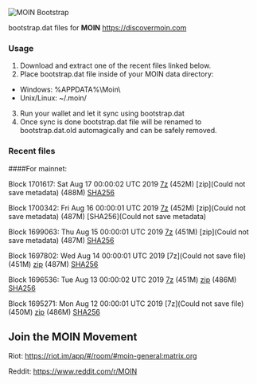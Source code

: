 ![MOIN Bootstrap](https://i.imgur.com/KjM1jMp.jpg)

bootstrap.dat files for **MOIN** https://discovermoin.com

### Usage

1. Download and extract one of the recent files linked below.
2. Place bootstrap.dat file inside of your MOIN data directory:
 - Windows: %APPDATA%\Moin\
 - Unix/Linux: ~/.moin/
3. Run your wallet and let it sync using bootstrap.dat
4. Once sync is done bootstrap.dat file will be renamed to bootstrap.dat.old automagically and can be safely removed.


### Recent files

####For mainnet:

Block 1701617: Sat Aug 17 00:00:02 UTC 2019 [7z]() (452M) [zip](Could not save metadata) (488M) [SHA256](https://transfer.sh/8uact/sha256.txt)

Block 1700342: Fri Aug 16 00:00:01 UTC 2019 [7z]() (452M) [zip](Could not save metadata) (487M) [SHA256](Could not save metadata)

Block 1699063: Thu Aug 15 00:00:01 UTC 2019 [7z]() (451M) [zip](Could not save metadata) (487M) [SHA256](https://transfer.sh/TONUV/sha256.txt)

Block 1697802: Wed Aug 14 00:00:01 UTC 2019 [7z](Could not save file) (451M) [zip]() (487M) [SHA256]()

Block 1696536: Tue Aug 13 00:00:02 UTC 2019 [7z](https://transfer.sh/hC6u9/bootstrap.dat.20190813.7z) (451M) [zip](https://transfer.sh/zMtLD/bootstrap.dat.20190813.zip) (486M) [SHA256](https://transfer.sh/g0fdj/sha256.txt)

Block 1695271: Mon Aug 12 00:00:01 UTC 2019 [7z](Could not save file) (450M) [zip]() (486M) [SHA256]()

## Join the MOIN Movement

Riot: https://riot.im/app/#/room/#moin-general:matrix.org

Reddit: https://www.reddit.com/r/MOIN
